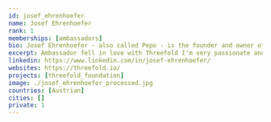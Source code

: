 ```yaml
---
id: josef_ehrenhoefer
name: Josef Ehrenhoefer
rank: 1
memberships: [ambassadors]
bio: Josef Ehrenhoefer - also called Pepo - is the founder and owner of consult2win and is a Certified Management Consultant focused on M&A implementations and Digital Transformation Projects. Previously Pepo was Vice President of Enterprise Services at HP, Hewlett Packard Enterprise and DXC Technology in Austria and Central & Eastern Europe. He has gained tremendous experience in successfully implementing complex, multi-country transformation projects.
excerpt: Ambassador fell in love with Threefold I'm very passionate and excited about the opportunities of Digital Transformation for our economies, societies and lifes. However it is obvious that the current System is heavily centralized and extremely tuned to the success of a few. ThreeFold Tech and Threefold Foundation are perfectly positioned to fundamentally transform the Status Quo and to better serve future internet demand and to benefit many - not just a few. 
linkedin: https://www.linkedin.com/in/josef-ehrenhoefer/
websites: https://threefold.io/
projects: [threefold_foundation]
image: ./josef_ehrenhoefer_processed.jpg
countries: [Austrian]
cities: []
private: 1
---
```

